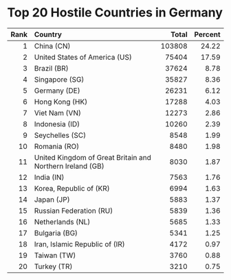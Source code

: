 # Top 20 Hostile Countries in Germany

| Rank | Country | Total | Percent |
| ---: | :------ | ----: | ------: |
| 1 | China (CN) | 103808 | 24.22 |
| 2 | United States of America (US) | 75404 | 17.59 |
| 3 | Brazil (BR) | 37624 | 8.78 |
| 4 | Singapore (SG) | 35827 | 8.36 |
| 5 | Germany (DE) | 26231 | 6.12 |
| 6 | Hong Kong (HK) | 17288 | 4.03 |
| 7 | Viet Nam (VN) | 12273 | 2.86 |
| 8 | Indonesia (ID) | 10260 | 2.39 |
| 9 | Seychelles (SC) | 8548 | 1.99 |
| 10 | Romania (RO) | 8480 | 1.98 |
| 11 | United Kingdom of Great Britain and Northern Ireland (GB) | 8030 | 1.87 |
| 12 | India (IN) | 7563 | 1.76 |
| 13 | Korea, Republic of (KR) | 6994 | 1.63 |
| 14 | Japan (JP) | 5883 | 1.37 |
| 15 | Russian Federation (RU) | 5839 | 1.36 |
| 16 | Netherlands (NL) | 5685 | 1.33 |
| 17 | Bulgaria (BG) | 5341 | 1.25 |
| 18 | Iran, Islamic Republic of (IR) | 4172 | 0.97 |
| 19 | Taiwan (TW) | 3760 | 0.88 |
| 20 | Turkey (TR) | 3210 | 0.75 |
